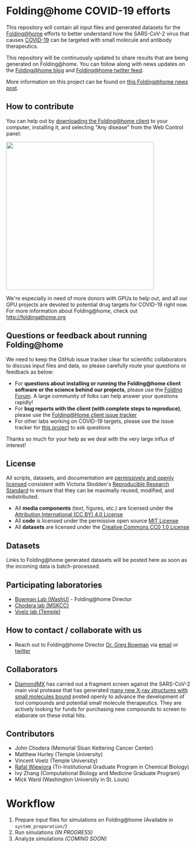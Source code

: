 # Folding@home COVID-19 efforts

This repository will contain all input files and generated datasets for the [Folding@home](http://foldingathome.org) efforts to better understand how the SARS-CoV-2 virus that causes [COVID-19](https://www.cdc.gov/coronavirus/2019-ncov/index.html) can be targeted with small molecule and antibody therapeutics.

This repository will be continuously updated to share results that are being generated on Folding@home.
You can follow along with news updates on the [Folding@home blog](https://foldingathome.org/news/) and [Folding@home twitter feed](https://twitter.com/foldingathome).

More information on this project can be found on [this Folding@home news post](https://foldingathome.org/2020/03/10/covid19-update/).

## How to contribute

You can help out by [downloading the Folding@home client](https://foldingathome.org/start-folding/) to your computer, installing it, and selecting "Any disease" from the Web Control panel:

<img src="https://overclock3d.net/gfx/articles/2020/03/03170309170l.jpg" width="400" />

We're especially in need of more donors with GPUs to help out, and all our GPU projects are devoted to potential drug targets for COVID-19 right now.
For more information about Folding@home, check out http://foldingathome.org

## Questions or feedback about running Folding@home

We need to keep the GitHub issue tracker clear for scientific collaborators to discuss input files and data, so please carefully route your questions or feedback as below:

* For **questions about installing or running the Folding@home client software or the science behind our projects**, please use the [Folding Forum](https://foldingforum.org/). A large community of folks can help answer your questions rapidly!
* For **bug reports with the client (with complete steps to reproduce)**, please use the [Folding@Home client issue tracker](https://github.com/FoldingAtHome/fah-client-pub/issues)
* For other labs working on COVID-19 targets, please use the issue tracker for [this project](https://github.com/FoldingAtHome/coronavirus/issues) to ask questions

Thanks so much for your help as we deal with the very large influx of interest!

## License

All scripts, datasets, and documentation are [permissively and openly licensed](LICENSE.md) consistent with Victoria Stodden's [Reproducible Research Standard](https://web.stanford.edu/~vcs/talks/VictoriaStoddenCommuniaJune2009-2.pdf) to ensure that they can be maximally reused, modified, and redistributed.

* All **media components** (text, figures, etc.) are licensed under the [Attribution International (CC BY) 4.0 License](https://creativecommons.org/licenses/by/4.0/)
* All **code** is licensed under the permissive open source [MIT License](https://opensource.org/licenses/MIT)
* All **datasets** are licensed under the [Creative Commons CC0 1.0 License](https://creativecommons.org/publicdomain/zero/1.0/)

## Datasets

Links to Folding@home generated datasets will be posted here as soon as the incoming data is batch-processed.

## Participating laboratories
* [Bowman Lab (WashU)](https://bowmanlab.biochem.wustl.edu/) - Folding@home Director
* [Chodera lab (MSKCC)](http://choderalab.org)
* [Voelz lab (Temple)](http://www.voelzlab.org/)

## How to contact / collaborate with us
* Reach out to Folding@home Director [Dr. Greg Bowman](https://bowmanlab.biochem.wustl.edu/) via [email](mailto:g.bowman@wustl.edu) or [twitter](https://twitter.com/drGregBowman)

## Collaborators
* [DiamondMX](https://www.diamond.ac.uk/Instruments/Mx/Fragment-Screening.html) has carried out a fragment screen against the SARS-CoV-2 main viral protease that has generated [many new X-ray structures with small molecules bound](https://www.diamond.ac.uk/covid-19/for-scientists/Main-protease-structure-and-XChem.html) posted openly to advance the development of tool compounds and potential small molecule therapeutics. They are actively looking for funds for purchasing new compounds to screen to elaborate on these initial hits.

## Contributors

* John Chodera (Memorial Sloan Kettering Cancer Center)
* Matthew Hurley (Temple University)
* Vincent Voelz (Temple University)
* [Rafal Wiewiora](https://www.mskcc.org/research/ski/labs/members/rafal-wiewiora) (Tri-Institutional Graduate Program in Chemical Biology)
* Ivy Zhang (Computational Biology and Medicine Graduate Program)
* Mick Ward (Washington University in St. Louis)

# Workflow
1. Prepare input files for simulations on Folding@home (Available in `system_preparation/`)
2. Run simulations *(IN PROGRESS)*
3. Analyze simulations *(COMING SOON)*
